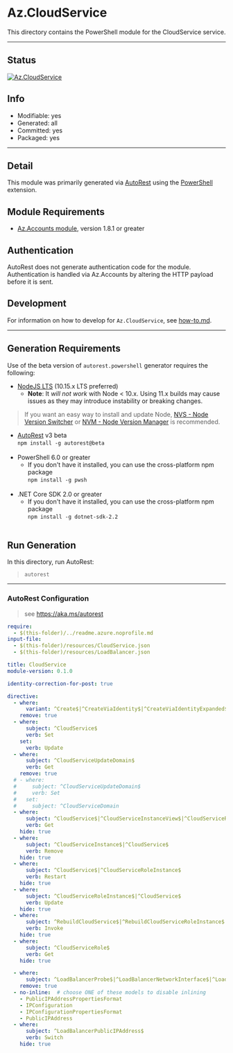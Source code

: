 <!-- region Generated -->
# Az.CloudService
This directory contains the PowerShell module for the CloudService service.

---
## Status
[![Az.CloudService](https://img.shields.io/powershellgallery/v/Az.CloudService.svg?style=flat-square&label=Az.CloudService "Az.CloudService")](https://www.powershellgallery.com/packages/Az.CloudService/)

## Info
- Modifiable: yes
- Generated: all
- Committed: yes
- Packaged: yes

---
## Detail
This module was primarily generated via [AutoRest](https://github.com/Azure/autorest) using the [PowerShell](https://github.com/Azure/autorest.powershell) extension.

## Module Requirements
- [Az.Accounts module](https://www.powershellgallery.com/packages/Az.Accounts/), version 1.8.1 or greater

## Authentication
AutoRest does not generate authentication code for the module. Authentication is handled via Az.Accounts by altering the HTTP payload before it is sent.

## Development
For information on how to develop for `Az.CloudService`, see [how-to.md](how-to.md).
<!-- endregion -->

---
## Generation Requirements
Use of the beta version of `autorest.powershell` generator requires the following:
- [NodeJS LTS](https://nodejs.org) (10.15.x LTS preferred)
  - **Note**: It *will not work* with Node < 10.x. Using 11.x builds may cause issues as they may introduce instability or breaking changes.
> If you want an easy way to install and update Node, [NVS - Node Version Switcher](../nodejs/installing-via-nvs.md) or [NVM - Node Version Manager](../nodejs/installing-via-nvm.md) is recommended.
- [AutoRest](https://aka.ms/autorest) v3 beta <br>`npm install -g autorest@beta`<br>&nbsp;
- PowerShell 6.0 or greater
  - If you don't have it installed, you can use the cross-platform npm package <br>`npm install -g pwsh`<br>&nbsp;
- .NET Core SDK 2.0 or greater
  - If you don't have it installed, you can use the cross-platform npm package <br>`npm install -g dotnet-sdk-2.2`<br>&nbsp;

## Run Generation
In this directory, run AutoRest:
> `autorest`

---
### AutoRest Configuration
> see https://aka.ms/autorest

``` yaml
require:
  - $(this-folder)/../readme.azure.noprofile.md
input-file:
  - $(this-folder)/resources/CloudService.json
  - $(this-folder)/resources/LoadBalancer.json

title: CloudService
module-version: 0.1.0

identity-correction-for-post: true

directive:
  - where:
      variant: ^Create$|^CreateViaIdentity$|^CreateViaIdentityExpanded$|^Update$|^UpdateViaIdentity$|^Reimage$|^Reimage1$
    remove: true
  - where:
      subject: ^CloudService$
      verb: Set
    set:
      verb: Update
  - where:
      subject: ^CloudServiceUpdateDomain$
      verb: Get
    remove: true
  # - where:
  #     subject: ^CloudServiceUpdateDomain$
  #     verb: Set
  #   set:
  #     subject: ^CloudServiceDomain
  - where:
      subject: ^CloudService$|^CloudServiceInstanceView$|^CloudServiceRoleInstance$|^CloudServiceRoleInstanceView$
      verb: Get
    hide: true
  - where:
      subject: ^CloudServiceInstance$|^CloudService$
      verb: Remove
    hide: true
  - where:
      subject: ^CloudService$|^CloudServiceRoleInstance$
      verb: Restart
    hide: true
  - where:
      subject: ^CloudServiceRoleInstance$|^CloudService$
      verb: Update
    hide: true
  - where:
      subject: ^RebuildCloudService$|^RebuildCloudServiceRoleInstance$
      verb: Invoke
    hide: true
  - where:
      subject: ^CloudServiceRole$
      verb: Get
    hide: true

  - where:
      subject: ^LoadBalancerProbe$|^LoadBalancerNetworkInterface$|^LoadBalancerOutboundRule$|^LoadBalancerLoadBalancingRule$|^LoadBalancerInboundNatRule$|^LoadBalancerFrontendIPConfiguration$|^LoadBalancerBackendAddressPool$|^InboundNatRule$|^LoadBalancer$|^LoadBalancerTag$
    remove: true
  - no-inline:  # choose ONE of these models to disable inlining
    - PublicIPAddressPropertiesFormat
    - IPConfiguration
    - IPConfigurationPropertiesFormat
    - PublicIPAddress
  - where:
      subject: ^LoadBalancerPublicIPAddress$
      verb: Switch
    hide: true
```
